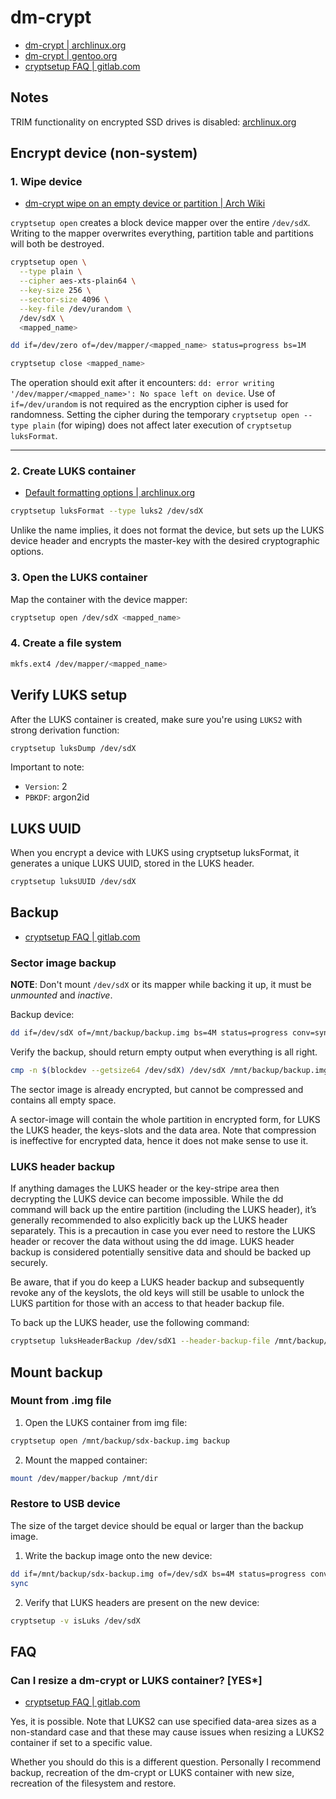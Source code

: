 # dm-crypt

- [dm-crypt | archlinux.org](https://wiki.archlinux.org/title/Dm-crypt)
- [dm-crypt | gentoo.org](https://wiki.gentoo.org/wiki/Dm-crypt)
- [cryptsetup FAQ | gitlab.com](https://gitlab.com/cryptsetup/cryptsetup/-/wikis/FrequentlyAskedQuestions)

## Notes

TRIM functionality on encrypted SSD drives is disabled: [archlinux.org](https://wiki.archlinux.org/title/Dm-crypt/Specialties#Discard/TRIM_support_for_solid_state_drives_(SSD))

## Encrypt device (non-system)

### 1. Wipe device

- [dm-crypt wipe on an empty device or partition | Arch Wiki](https://wiki.archlinux.org/title/Dm-crypt/Drive_preparation#dm-crypt_wipe_on_an_empty_device_or_partition)

`cryptsetup open` creates a block device mapper over the entire `/dev/sdX`. Writing to the mapper overwrites everything, partition table and partitions will both be destroyed.

```bash
cryptsetup open \
  --type plain \
  --cipher aes-xts-plain64 \
  --key-size 256 \
  --sector-size 4096 \
  --key-file /dev/urandom \
  /dev/sdX \
  <mapped_name>

dd if=/dev/zero of=/dev/mapper/<mapped_name> status=progress bs=1M

cryptsetup close <mapped_name>
```


The operation should exit after it encounters: `dd: error writing '/dev/mapper/<mapped_name>': No space left on device`.
Use of `if=/dev/urandom` is not required as the encryption cipher is used for randomness.
Setting the cipher during the temporary `cryptsetup open --type plain` (for wiping) does not affect later execution of `cryptsetup luksFormat`.

---

### 2. Create LUKS container

- [Default formatting options | archlinux.org](https://wiki.archlinux.org/index.php/dm-crypt/Device_encryption#Encryption_options_with_dm-crypt)

```bash
cryptsetup luksFormat --type luks2 /dev/sdX
```

Unlike the name implies, it does not format the device, but sets up the LUKS device header and encrypts the master-key
with the desired cryptographic options.

### 3. Open the LUKS container

Map the container with the device mapper:

```bash
cryptsetup open /dev/sdX <mapped_name>
```

### 4. Create a file system

```bash
mkfs.ext4 /dev/mapper/<mapped_name>
```

## Verify LUKS setup


After the LUKS container is created, make sure you're using `LUKS2` with strong derivation function:

```bash
cryptsetup luksDump /dev/sdX
```

Important to note:
- `Version`: 2
- `PBKDF`: argon2id

## LUKS UUID

When you encrypt a device with LUKS using cryptsetup luksFormat, it generates a unique LUKS UUID, stored in the LUKS header.

```bash
cryptsetup luksUUID /dev/sdX
```

## Backup

- [cryptsetup FAQ | gitlab.com](https://gitlab.com/cryptsetup/cryptsetup/wikis/FrequentlyAskedQuestions#6-backup-and-data-recovery)

### Sector image backup

**NOTE**: Don't mount `/dev/sdX` or its mapper while backing it up, it must be *unmounted* and *inactive*.

Backup device:

```bash
dd if=/dev/sdX of=/mnt/backup/backup.img bs=4M status=progress conv=sync,noerror
```

Verify the backup, should return empty output when everything is all right.

```bash
cmp -n $(blockdev --getsize64 /dev/sdX) /dev/sdX /mnt/backup/backup.img
```

The sector image is already encrypted, but cannot be compressed and contains all empty space.

A sector-image will contain the whole partition in encrypted form, for LUKS the LUKS header, the keys-slots and the data area.
Note that compression is ineffective for encrypted data, hence it does not make sense to use it.

### LUKS header backup

If anything damages the LUKS header or the key-stripe area then decrypting the LUKS device can become impossible.
While the dd command will back up the entire partition (including the LUKS header), it’s generally recommended to also explicitly back up the LUKS header separately.
This is a precaution in case you ever need to restore the LUKS header or recover the data without using the dd image.
LUKS header backup is considered potentially sensitive data and should be backed up securely.

Be aware, that if you do keep a LUKS header backup and subsequently revoke any of the keyslots, the old keys will still be usable to unlock the LUKS partition for those with an access to that header backup file.

To back up the LUKS header, use the following command:

```bash
cryptsetup luksHeaderBackup /dev/sdX1 --header-backup-file /mnt/backup/luks-header.img
```

## Mount backup

### Mount from .img file

1. Open the LUKS container from img file:

```bash
cryptsetup open /mnt/backup/sdx-backup.img backup
```

2. Mount the mapped container:

```bash
mount /dev/mapper/backup /mnt/dir
```

### Restore to USB device

The size of the target device should be equal or larger than the backup image.

1. Write the backup image onto the new device:

```bash
dd if=/mnt/backup/sdx-backup.img of=/dev/sdX bs=4M status=progress conv=sync,noerror
sync
```

2. Verify that LUKS headers are present on the new device:

```bash
cryptsetup -v isLuks /dev/sdX
```

## FAQ

### Can I resize a dm-crypt or LUKS container? [YES*]

- [cryptsetup FAQ | gitlab.com](https://gitlab.com/cryptsetup/cryptsetup/-/wikis/FrequentlyAskedQuestions#2-setup)

Yes, it is possible. Note that LUKS2 can use specified data-area sizes as a non-standard case and that these
may cause issues when resizing a LUKS2 container if set to a specific value.

Whether you should do this is a different question.
Personally I recommend backup, recreation of the dm-crypt or LUKS container with new size, recreation of the filesystem and restore.

